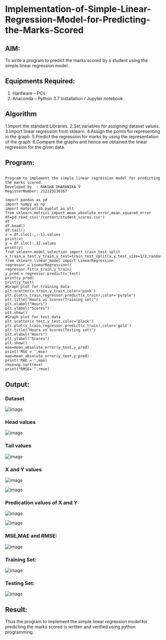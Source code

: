 # Implementation-of-Simple-Linear-Regression-Model-for-Predicting-the-Marks-Scored

## AIM:
To write a program to predict the marks scored by a student using the simple linear regression model.

## Equipments Required:
1. Hardware – PCs
2. Anaconda – Python 3.7 Installation / Jupyter notebook

## Algorithm
1.Import the standard Libraries. 
2.Set variables for assigning dataset values.  
3.Import linear regression from sklearn. 
4.Assign the points for representing in the graph. 
5.Predict the regression for marks by using the representation of the graph.
6.Compare the graphs and hence we obtained the linear regression for the given data.

## Program:
```

Program to implement the simple linear regression model for predicting the marks scored.
Developed by  : RAKSHA DHARANIKA V
RegisterNumber: 212223230167

```
```
import pandas as pd
import numpy as np
import matplotlib.pyplot as plt
from sklearn.metrics import mean_absolute_error,mean_squared_error
df=pd.read_csv('/content/student_scores.csv')
df
df.head()
df.tail()
x = df.iloc[:,:-1].values
print(x)
y = df.iloc[:,1].values
print(y)
from sklearn.model_selection import train_test_split
x_train,x_test,y_train,y_test=train_test_split(x,y,test_size=1/3,random_state=0)
from sklearn.linear_model import LinearRegression
regressor = LinearRegression()
regressor.fit(x_train,y_train)
y_pred = regressor.predict(x_test)
print(y_pred)
print(y_test)
#Graph plot for training data
plt.scatter(x_train,y_train,color='pink')
plt.plot(x_train,regressor.predict(x_train),color='purple')
plt.title("Hours vs Scores(Training set)")
plt.xlabel("Hours")
plt.ylabel("Scores")
plt.show()
#Graph plot for test data
plt.scatter(x_test,y_test,color='black')
plt.plot(x_train,regressor.predict(x_train),color='gold')
plt.title("Hours vs Scores(Testing set)")
plt.xlabel("Hours")
plt.ylabel("Scores")
plt.show()
mse=mean_absolute_error(y_test,y_pred)
print('MSE = ',mse)
mae=mean_absolute_error(y_test,y_pred)
print('MAE = ',mae)
rmse=np.sqrt(mse)
print("RMSE= ",rmse)
```

## Output:
### Dataset
![image](https://github.com/user-attachments/assets/bd11aa0b-8ceb-43e6-95c6-110b63135098)
### Head values
![image](https://github.com/user-attachments/assets/45e23d3f-9e16-483d-88f2-c40920cdbd14)

### Tail values
![image](https://github.com/user-attachments/assets/6f60969c-bd34-4063-b1fe-38a4d44ff38f)

### X and Y values
![image](https://github.com/user-attachments/assets/ce05a213-e361-407c-86a3-4a35628bdbce)




![image](https://github.com/user-attachments/assets/a05f4c16-655a-4813-a312-02b2c69f8f75)


### Predication values of X and Y


![image](https://github.com/user-attachments/assets/4bb21001-4b3e-4631-b320-42836d1fad63)




![image](https://github.com/user-attachments/assets/8c0a09e0-35f0-49ac-b150-ac86979506dc)


### MSE,MAE and RMSE:
![image](https://github.com/user-attachments/assets/0a94814b-84e6-4a6c-b4d0-6fa50510db01)

### Training Set:
![image](https://github.com/user-attachments/assets/634abdb2-141f-4689-96e4-314f7b0263ee)

### Testing Set:
![image](https://github.com/user-attachments/assets/98864a74-952f-4892-836f-308400ac8d22)




## Result:
Thus the program to implement the simple linear regression model for predicting the marks scored is written and verified using python programming.
